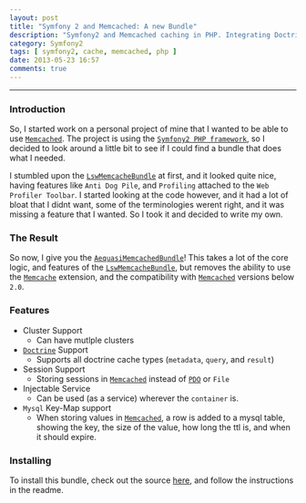 ```yaml
---
layout: post
title: "Symfony 2 and Memcached: A new Bundle"
description: "Symfony2 and Memcached caching in PHP. Integrating Doctrine, Session, and User caching with a single bundle."
category: Symfony2
tags: [ symfony2, cache, memcached, php ]
date: 2013-05-23 16:57
comments: true
---
```


---

### Introduction

So, I started work on a personal project of mine that I wanted to be able to use [`Memcached`][memcached-link]. The project is using the [`Symfony2 PHP framework`][symfony2-link], so I decided to look around a little bit to see if I could find a bundle that does what I needed.

I stumbled upon the [`LswMemcacheBundle`][lsw-memcached-link] at first, and it looked quite nice, having features like `Anti Dog Pile`, and `Profiling` attached to the `Web Profiler Toolbar`. I started looking at the code however, and it had a lot of bloat that I didnt want, some of the terminologies werent right, and it was missing a feature that I wanted. So I took it and decided to write my own.

### The Result

So now, I give you the [`AequasiMemcachedBundle`][aequasi-memcached-link]! This takes a lot of the core logic, and features of the [`LswMemcacheBundle`][lsw-memcached-link], but removes the ability to use the [`Memcache`][memcache-link] extension, and the compatibility with [`Memcached`][memcached-link] versions below `2.0`.

### Features

* Cluster Support
    * Can have mutlple clusters 
* [`Doctrine`][doctrine-link] Support
	* Supports all doctrine cache types (`metadata`, `query`, and `result`)
* Session Support
    * Storing sessions in [`Memcached`][memcached-link] instead of [`PDO`][pdo-link] or `File` 
* Injectable Service
    * Can be used (as a service) wherever the `container` is.
* `Mysql` Key-Map support
    * When storing values in [`Memcached`][memcached-link], a row is added to a mysql table, showing the key, the size of the value, how long the ttl is, and when it should expire. 

### Installing

To install this bundle, check out the source [here][aequasi-memcached-link], and follow the instructions in the readme.

[memcached-link]: http://www.php.net/manual/en/class.memcached.php
[memcache-link]: http://www.php.net/manual/en/class.memcache.php
[pdo-link]: http://www.php.net/manual/en/class.pdo.php

[symfony2-link]: http://www.symfony.com
[doctrine-link]: http://www.doctrine-project.org/

[lsw-memcached-link]: https://github.com/LeaseWeb/LswMemcacheBundle
[aequasi-memcached-link]: https://github.com/aequasi/memcached-bundle
